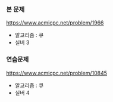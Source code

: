 ### 본 문제

https://www.acmicpc.net/problem/1966

- 알고리즘 : 큐
- 실버 3

### 연습문제

https://www.acmicpc.net/problem/10845

- 알고리즘 : 큐
- 실버 4
